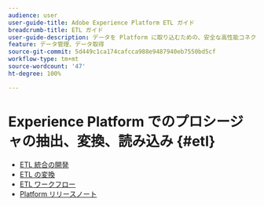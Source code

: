 ```yaml
---
audience: user
user-guide-title: Adobe Experience Platform ETL ガイド
breadcrumb-title: ETL ガイド
user-guide-description: データを Platform に取り込むための、安全な高性能コネクターを作成する一般的な手順について説明します。
feature: データ管理、データ取得
source-git-commit: 5d449c1ca174cafcca988e9487940eb7550bd5cf
workflow-type: tm+mt
source-wordcount: '47'
ht-degree: 100%

---
```



# Experience Platform でのプロシージャの抽出、変換、読み込み {#etl}

- [ETL 統合の開発](home.md)
- [ETL の変換](transformations.md)
- [ETL ワークフロー](workflow.md)
- [Platform リリースノート](https://docs.adobe.com/content/help/ja-JP/experience-platform/release-notes/latest.html)